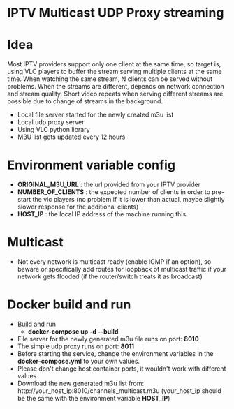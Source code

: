 # IPTV Multicast UDP Proxy streaming

# Idea
Most IPTV providers support only one client at the same time, so target is, using VLC players to buffer the stream serving multiple clients at the same time. When watching the same stream, N clients can be served without problems. When the streams are different, depends on network connection and stream quality. Short video repeats when serving different streams are possible due to change of streams in the background.

- Local file server started for the newly created m3u list
- Local udp proxy server
- Using VLC python library
- M3U list gets updated every 12 hours

# Environment variable config
- **ORIGINAL_M3U_URL** : the url provided from your IPTV provider
- **NUMBER_OF_CLIENTS** : the expected number of clients in order to pre-start the vlc players (no problem if it is lower than actual, maybe slightly slower response for the additional clients)
- **HOST_IP** : the local IP address of the machine running this

# Multicast
- Not every network is multicast ready (enable IGMP if an option), so beware or specifically add routes for loopback of multicast traffic if your network gets flooded (if the router/switch treats it as broadcast)

# Docker build and run

- Build and run
    - **docker-compose up -d --build**
- File server for the newly generated m3u file runs on port: **8010**
- The simple udp proxy runs on port: **8011**
- Before starting the service, change the environment variables in the **docker-compose.yml** to your own values.
- Please don't change host:container ports, it wouldn't work with different values
- Download the new generated m3u list from: http://your_host_ip:8010/channels_multicast.m3u (your_host_ip should be the same with the environment variable **HOST_IP**)

